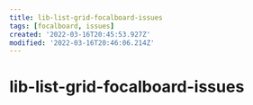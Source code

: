 ```yaml
---
title: lib-list-grid-focalboard-issues
tags: [focalboard, issues]
created: '2022-03-16T20:45:53.927Z'
modified: '2022-03-16T20:46:06.214Z'
---
```


# lib-list-grid-focalboard-issues


